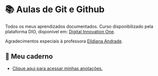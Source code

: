# 📚 Aulas de Git e Github

Todos os meus aprendizados documentados.
Curso disponibilizado pela plataforma DIO, disponível em:
[Digital Innovation One](https://www.dio.me/).

Agradecimentos especiais à professora [Elidiana Andrade](https://www.linkedin.com/in/elidiana/).

## 📝 Meu caderno 

- [Clique aqui para acessar minhas anotações.](https://arthurfcosmo.github.io/Git-Aulas/Aulas/1.criar_repositorio.html)
